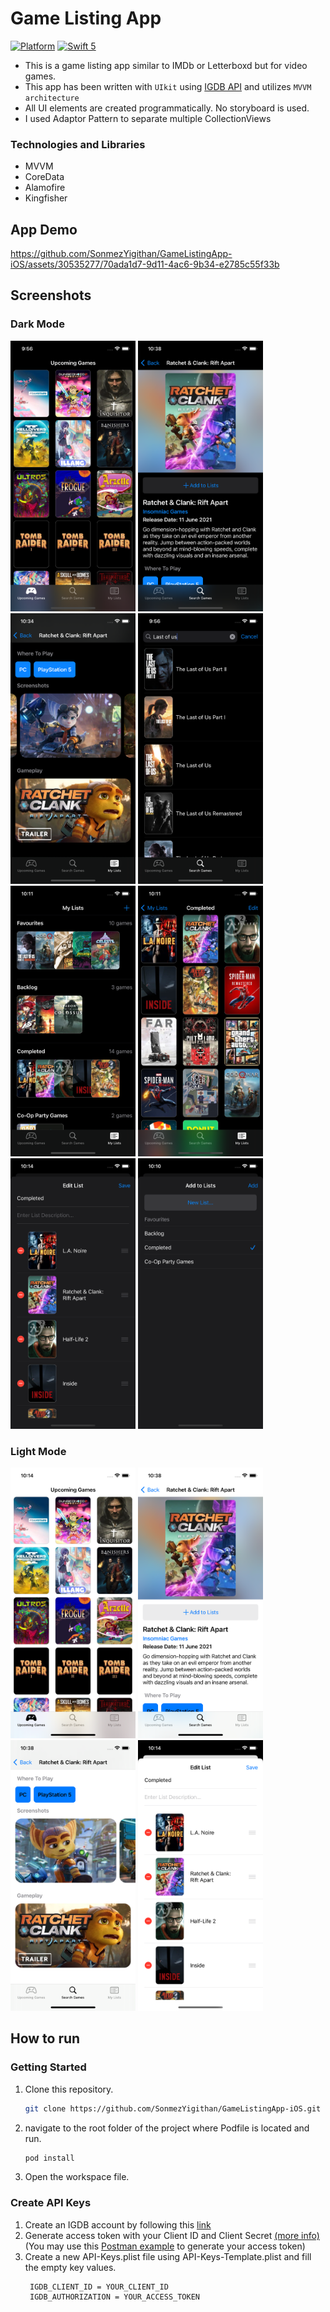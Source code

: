 # Game Listing App

[![Platform](https://img.shields.io/cocoapods/p/DLAutoSlidePageViewController.svg?style=flat)]()
[![Swift 5](https://img.shields.io/badge/Swift-5-orange.svg?style=flat)](https://developer.apple.com/swift/)

- This is a game listing app similar to IMDb or Letterboxd but for video games.
- This app has been written with `UIkit` using [IGDB API](https://www.igdb.com/api) and utilizes `MVVM architecture`
- All UI elements are created programmatically. No storyboard is used.
- I used Adaptor Pattern to separate multiple CollectionViews

### Technologies and Libraries

- MVVM
- CoreData
- Alamofire
- Kingfisher

## App Demo

https://github.com/SonmezYigithan/GameListingApp-iOS/assets/30535277/70ada1d7-9d11-4ac6-9b34-e2785c55f33b

## Screenshots

### Dark Mode

<img src="Screenshots/UpcomingGamesDark.png" width=200 height=433> <img src="Screenshots/GameDetailsDark.png" width=200 height=433>
<img src="Screenshots/GameDetailsDark2.png" width=200 height=433> <img src="Screenshots/SearchDark.png" width=200 height=433>
<img src="Screenshots/MyListsDark.png" width=200 height=433> <img src="Screenshots/ListDetailsDark.png" width=200 height=433>
<img src="Screenshots/EditListDark.png" width=200 height=433> <img src="Screenshots/AddToList.png" width=200 height=433>

### Light Mode

<img src="Screenshots/UpcomingGamesLight.png" width=200 height=433> <img src="Screenshots/GameDetailsLight.png" width=200 height=433>
<img src="Screenshots/GameDetailsLight2.png" width=200 height=433> <img src="Screenshots/EditListLight.png" width=200 height=433>

## How to run

### Getting Started

1. Clone this repository.
   ```sh
   git clone https://github.com/SonmezYigithan/GameListingApp-iOS.git
   ```
2. navigate to the root folder of the project where Podfile is located and run.
   ```sh
   pod install
   ```
3. Open the workspace file.

### Create API Keys

1. Create an IGDB account by following this [link](https://api-docs.igdb.com/#account-creation)
2. Generate access token with your Client ID and Client Secret [(more info)](https://api-docs.igdb.com/#authentication) (You may use this [Postman example](https://www.postman.com/descent-module-saganist-58166226/workspace/igdb-game-listing-app/request/25876325-35210f2c-9366-4693-8cf9-446287e09f3b?tab=params) to generate your access token)
3. Create a new API-Keys.plist file using API-Keys-Template.plist and fill the empty key values.
   ```
    IGDB_CLIENT_ID = YOUR_CLIENT_ID
    IGDB_AUTHORIZATION = YOUR_ACCESS_TOKEN
   ```

